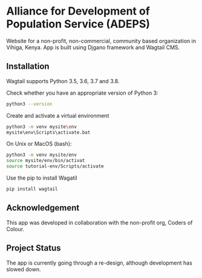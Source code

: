 # Alliance for Development of Population Service (ADEPS)
Website for a non-profit, non-commercial, community based organization in Vihiga, Kenya.
App is built using Djgano framework and Wagtail CMS.

## Installation
Wagtail supports Python 3.5, 3.6, 3.7 and 3.8.

Check whether you have an appropriate version of Python 3:

```bash
python3 --version
```

Create and activate a virtual environment
``` bash
python3 -m venv mysite\env
mysite\env\Scripts\activate.bat

```
On Unix or MacOS (bash):
```bash
python3 -m venv mysite/env
source mysite/env/bin/activat
source tutorial-env/Scripts/activate
```
Use the pip to install Wagatil
```bash
pip install wagtail
```

## Acknowledgement 
This app was developed in collaboration with the non-profit org, Coders of Colour.

## Project Status
The app is currently going through a re-design, although development has slowed down.

